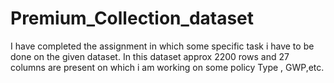 # Premium_Collection_dataset
I have completed the assignment in which some specific task i have to be done on the given dataset. In this dataset approx 2200 rows and 27 columns are present on which i am working on some policy Type , GWP,etc.
